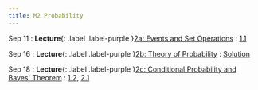 ```yaml
---
title: M2 Probability
---
```


Sep 11
: **Lecture**{: .label .label-purple }[2a: Events and Set Operations](#)
  : [1.1](#)

Sep 16
: **Lecture**{: .label .label-purple }[2b: Theory of Probability](#)
  : [Solution](#)

Sep 18
: **Lecture**{: .label .label-purple }[2c: Conditional Probability and Bayes' Theorem](#)
  : [1.2](#), [2.1](#)
